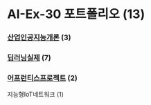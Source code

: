 # AI-Ex-30 포트폴리오 (13)
### [산업인공지능개론](https://github.com/acebang76/Introduction-to-Industrial-AI) (3)

### [딥러닝실제](https://github.com/acebang76/Deep-learning-practice) (7)

### [어프런티스프로젝트](https://github.com/acebang76/apprentice_project) (2)

지능형IoT네트워크 (1)
